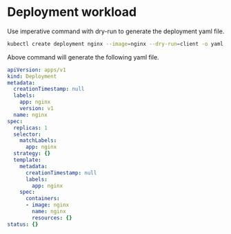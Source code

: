 # Deployment workload

Use imperative command with dry-run to generate the deployment yaml file.


```bash
kubectl create deployment nginx --image=nginx --dry-run=client -o yaml > nginx-deployment.yaml
```

Above command will generate the following yaml file.

```yaml
apiVersion: apps/v1
kind: Deployment
metadata:
  creationTimestamp: null
  labels:
    app: nginx
    version: v1
  name: nginx
spec:
  replicas: 1
  selector:
    matchLabels:
      app: nginx
  strategy: {}
  template:
    metadata:
      creationTimestamp: null
      labels:
        app: nginx
    spec:
      containers:
      - image: nginx
        name: nginx
        resources: {}
status: {}
```
